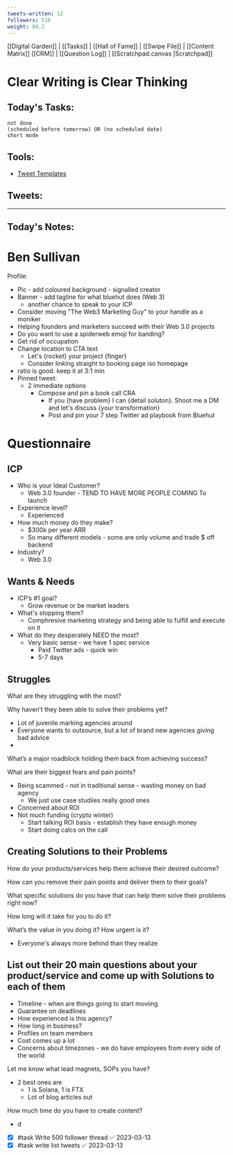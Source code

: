 ```yaml
---
tweets-written: 12
followers: 516
weight: 89.2
---
```

[[Digital Garden]] | [[Tasks]] | [[Hall of Fame]] | [[Swipe File]] | [[Content Matrix]]
[[CRM]] | [[Question Log]] | [[Scratchpad.canvas |Scratchpad]]


# Clear Writing is Clear Thinking

## Today's Tasks:
```tasks
not done
(scheduled before tomorrow) OR (no scheduled date)
short mode
```

## Tools:
- [Tweet Templates](https://www.notion.so/100-Tweet-Templates-with-Examples-fbdcc37fc2e04447ac452d310094e9d1)

## Tweets:


---
## Today's Notes:

# Ben Sullivan

Profile:
- Pic - add coloured background - signalled creator
- Banner - add tagline for what bluehut does (Web 3)
	- another chance to speak to your ICP
- Consider moving "The Web3 Marketing Guy" to your handle as a moniker
- Helping founders and marketers succeed with their Web 3.0 projects
- Do you want to use a spiderweb emoji for banding?
- Get rid of occupation
- Change location to CTA text
	- Let's {rocket} your project {finger}
	- Consider linking straight to booking page iso homepage
- ratio is good. keep it at 3:1 min
- Pinned tweet:
	- 2 immediate options
		- Compose and pin a book call CRA
			- If you {have problem} I can {detail soluton}. Shoot me a DM and let's discuss {your transformation}
			- Post and pin your 7 step Twitter ad playbook from Bluehut

# Questionnaire

## ICP

- Who is your Ideal Customer?
	- Web 3.0 founder - TEND TO HAVE MORE PEOPLE COMING To launch
- Experience level?
	- Experienced
- How much money do they make?
	- $300k per year ARR
	- So many different models - some are only volume and trade $ off backend
- Industry?
	- Web 3.0

## Wants & Needs

- ICP’s #1 goal?
	- Grow revenue or be market leaders
- What's stopping them?
	- Comphresive marketing strategy and being able to fulfill and execute on it
- What do they desperately NEED the most?
	- Very basic sense - we have 1 spec service
		- Paid Twitter ads - quick win
		- 5-7 days

## Struggles

What are they struggling with the most?

Why haven’t they been able to solve their problems yet?
- Lot of juvenile marking agencies around
- Everyone wants to outsource, but a lot of brand new agencies giving bad advice
- 

What’s a major roadblock holding them back from achieving success?

What are their biggest fears and pain points?
- Being scammed - not in traditional sense - wasting money on bad agency
	- We just use case studiies really good ones
- Concerned about ROI
- Not much funding (crypto winter)
	- Start talking ROI basis - establish they have enough money
	- Start doing calcs on the call



## Creating Solutions to their Problems

How do your products/services help them achieve their desired outcome?
	

How can you remove their pain points and deliver them to their goals?

What specific solutions do you have that can help them solve their problems right now?

How long will it take for you to do it?

What’s the value in you doing it? How urgent is it?
- Everyone's always more behind than they realize

## List out their 20 main questions about your product/service and come up with Solutions to each of them
- Timeline - when are things going to start moviing
- Guarantee on deadlines
- How experienced is this agency?
- How long in business?
- Profiles on team members
- Cost comes up a lot
- Concerns about timezones - we do have employees from every side of the world

Let me know what lead magnets, SOPs you have?
- 2 best ones are 
	- 1 is Solana, 1 is FTX
	- Lot of blog articles out

How much time do you have to create content?
- d

- [x] #task Write 500 follower thread ✅ 2023-03-13
- [x] #task write list tweets ✅ 2023-03-13

